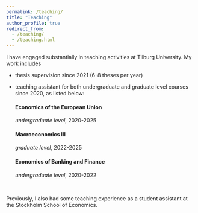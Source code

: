 ```yaml
---
permalink: /teaching/
title: "Teaching"
author_profile: true
redirect_from: 
  - /teaching/
  - /teaching.html
---
```


I have engaged substantially in teaching activities at Tilburg University. My work includes 
* thesis supervision since 2021 (6-8 theses per year)
* teaching assistant for both undergraduate and graduate level courses since 2020, as listed below:

   #### Economics of the European Union
   _undergraduate level_, 2020-2025

   #### Macroeconomics III
   _graduate level_, 2022-2025

   #### Economics of Banking and Finance
   _undergraduate level_, 2020-2022

<br/>

Previously, I also had some teaching experience as a student assistant at the Stockholm School of Economics.
